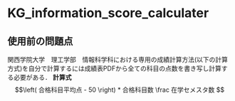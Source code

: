 # KG_information_score_calculater

## 使用前の問題点
関西学院大学　理工学部　情報科学科における専用の成績計算方法(以下の計算方式)を自分で計算するには成績表PDFから全ての科目の点数を書き写し計算する必要がある．
**計算式**
$$\left( 合格科目平均点 - 50 \right) * 合格科目数 \frac 在学セメスタ数 $$
